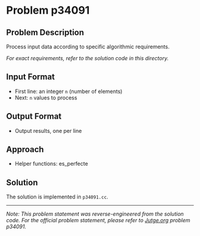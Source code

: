 # Problem p34091

## Problem Description

Process input data according to specific algorithmic requirements.

*For exact requirements, refer to the solution code in this directory.*

## Input Format

- First line: an integer `n` (number of elements)
- Next: `n` values to process

## Output Format

- Output results, one per line

## Approach

- Helper functions: es_perfecte

## Solution

The solution is implemented in `p34091.cc`.

---

*Note: This problem statement was reverse-engineered from the solution code. For the official problem statement, please refer to [Jutge.org](https://jutge.org/) problem p34091.*
